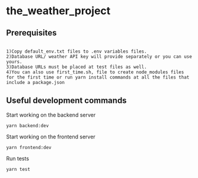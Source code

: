 # the_weather_project

## Prerequisites

```

1)Copy default_env.txt files to .env variables files.
2)Database URL/ weather API key will provide separately or you can use yours.
3)Database URLs must be placed at test files as well.
4)You can also use first_time.sh, file to create node_modules files for the first time or run yarn install commands at all the files that include a package.json

```

## Useful development commands 


Start working on the backend server

```
yarn backend:dev
```

Start working on the frontend server

```
yarn frontend:dev
```

Run tests

```
yarn test
```
